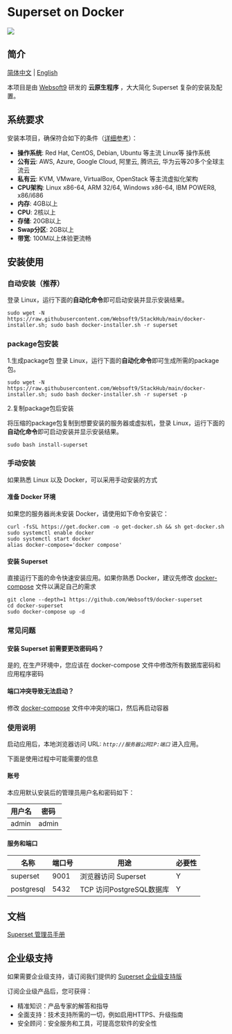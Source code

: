 # Superset on Docker

![](https://libs.websoft9.com/common/websoft9-cloud-installer.png) 

## 简介

[简体中文](/README-zh.md) | [English](/README.md) 

本项目是由 [Websoft9](https://www.websoft9.com) 研发的 **云原生程序** ，大大简化 Superset 复杂的安装及配置。

## 系统要求

安装本项目，确保符合如下的条件（[详细参考](https://superset.apache.org/docs/installation/installing-superset-using-docker-compose)）：

* **操作系统**: Red Hat, CentOS, Debian, Ubuntu 等主流 Linux等 操作系统
* **公有云**: AWS, Azure, Google Cloud, 阿里云, 腾讯云, 华为云等20多个全球主流云
* **私有云**: KVM, VMware, VirtualBox, OpenStack 等主流虚拟化架构
* **CPU架构**: Linux x86-64, ARM 32/64, Windows x86-64, IBM POWER8, x86/i686
* **内存**: 4GB以上
* **CPU**: 2核以上
* **存储**: 20GB以上
* **Swap分区**: 2GB以上
* **带宽**: 100M以上体验更流畅

## 安装使用

### 自动安装（推荐）

登录 Linux，运行下面的**自动化命令**即可启动安装并显示安装结果。  

```
sudo wget -N https://raw.githubusercontent.com/Websoft9/StackHub/main/docker-installer.sh; sudo bash docker-installer.sh -r superset

```

### package包安装

1.生成package包
登录 Linux，运行下面的**自动化命令**即可生成所需的package包。
```
sudo wget -N https://raw.githubusercontent.com/Websoft9/StackHub/main/docker-installer.sh; sudo bash docker-installer.sh -r superset -p
```
2.复制package包后安装

将压缩的package包复制到想要安装的服务器或虚拟机，登录 Linux，运行下面的**自动化命令**即可启动安装并显示安装结果。
```
sudo bash install-superset
```

### 手动安装

如果熟悉 Linux 以及 Docker，可以采用手动安装的方式

#### 准备 Docker 环境

如果您的服务器尚未安装 Docker，请使用如下命令安装它：

```
curl -fsSL https://get.docker.com -o get-docker.sh && sh get-docker.sh
sudo systemctl enable docker
sudo systemctl start docker
alias docker-compose='docker compose'
```

#### 安装 Superset

直接运行下面的命令快速安装应用。如果你熟悉 Docker，建议先修改 [docker-compose](docker-compose.yml) 文件以满足自己的需求

```
git clone --depth=1 https://github.com/Websoft9/docker-superset
cd docker-superset
sudo docker-compose up -d
```

### 常见问题

#### 安装 Superset 前需要更改密码吗？

是的, 在生产环境中，您应该在 docker-compose 文件中修改所有数据库密码和应用程序密码

#### 端口冲突导致无法启动？

修改 [docker-compose](docker-compose.yml) 文件中冲突的端口，然后再启动容器

### 使用说明

启动应用后，本地浏览器访问 URL: *`http://服务器公网IP:端口`* 进入应用。  

下面是使用过程中可能需要的信息

#### 账号

本应用默认安装后的管理员用户名和密码如下：

| 用户名    | 密码 |
| ------- | -------- |
|  admin | admin  |

#### 服务和端口

| 名称 | 端口号 | 用途 |  必要性 |
| --- | --- | --- | --- |
| superset | 9001 | 浏览器访问 Superset | Y |
| postgresql | 5432 | TCP 访问PostgreSQL数据库 | Y |
## 文档

[Superset 管理员手册](https://support.websoft9.com/docs/superset)

## 企业级支持

如果需要企业级支持，请订阅我们提供的 [Superset 企业级支持版](https://apps.websoft9.com/superset) 

订阅企业级产品后，您可获得：

* 精准知识：产品专家的解答和指导
* 全面支持：技术支持所需的一切，例如启用HTTPS、升级指南
* 安全顾问：安全服务和工具，可提高您软件的安全性
